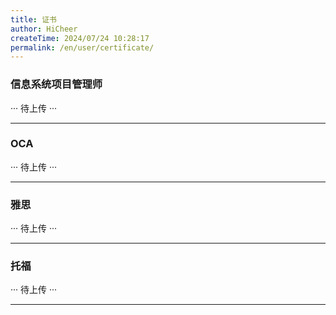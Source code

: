 ```yaml
---
title: 证书
author: HiCheer
createTime: 2024/07/24 10:28:17
permalink: /en/user/certificate/
---
```


### 信息系统项目管理师 

··· 待上传 ···

---
### OCA 

··· 待上传 ···

---
### 雅思

··· 待上传 ···

---
### 托福

··· 待上传 ···

---
